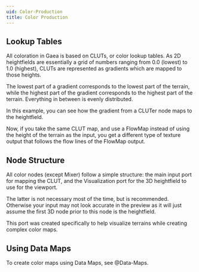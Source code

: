 ```yaml
---
uid: Color-Production
title: Color Production
---
```


## Lookup Tables
All coloration in Gaea is based on CLUTs, or color lookup tables. As 2D heightfields are essentially a grid of numbers ranging from 0.0 (lowest) to 1.0 (highest), CLUTs are represented as gradients which are mapped to those heights.

The lowest part of a gradient corresponds to the lowest part of the terrain, while the highest part of the gradient corresponds to the highest part of the terrain. Everything in between is evenly distributed.

In this example, you can see how the gradient from a CLUTer node maps to the heightfield.

Now, if you take the same CLUT map, and use a FlowMap instead of using the height of the terrain as the input, you get a different type of texture output that follows the flow lines of the FlowMap output.

## Node Structure
All color nodes (except Mixer) follow a simple structure: the main input port for mapping the CLUT, and the Visualization port for the 3D heightfield to use for the viewport.

The latter is not necessary most of the time, but is recommended. Otherwise your input may not look accurate in the preview as it will just assume the first 3D node prior to this node is the heightfield.

This port was created specifically to help visualize terrains while creating complex color maps.

## Using Data Maps

To create color maps using Data Maps, see @Data-Maps.
